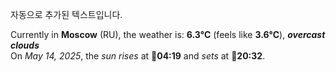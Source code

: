
자동으로 추가된 텍스트입니다.

<!--START_SECTION:weather:moscow-->
Currently in **Moscow** (RU), the weather is: **6.3°C** (feels like **3.6°C**), ***overcast clouds***<br/>
On *May 14, 2025*, the *sun rises* at 🌅**04:19** and *sets* at 🌇**20:32**.
<!--END_SECTION:weather-->
